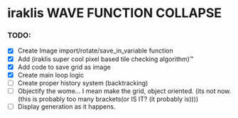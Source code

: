 # iraklis WAVE FUNCTION COLLAPSE

### TODO:
- [X] Create Image import/rotate/save_in_variable function
- [X] Add (iraklis super cool pixel based tile checking algorithm)™
- [X] Add code to save grid as image
- [X] Create main loop logic
- [ ] Create proper history system (backtracking)
- [ ] Objectify the wome... I mean make the grid, object oriented. (its not now. (this is probably too many brackets(or IS IT? (it probably is))))
- [ ] Display generation as it happens.
